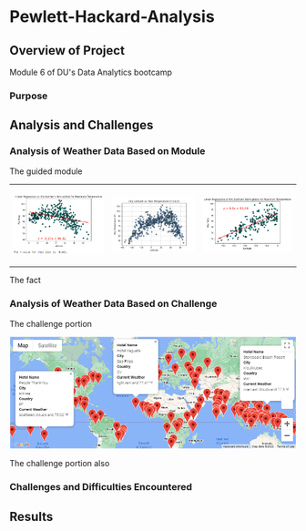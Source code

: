 # Pewlett-Hackard-Analysis

## Overview of Project
Module 6 of DU's Data Analytics bootcamp 

### Purpose


## Analysis and Challenges

### Analysis of Weather Data Based on Module
The guided module 
<TABLE align="center" CELLSPACING="20">
<TR>
<TD><p align="center">
    <img src="https://github.com/cb19weber/World_Weather_Analysis/blob/main/weather_data/Fig5.png" />
    </p></TD>
<TD><p align="center">
    <img src="https://github.com/cb19weber/World_Weather_Analysis/blob/main/weather_data/Fig1.png" />
    </p></TD>
<TD><p align="center">
    <img src="https://github.com/cb19weber/World_Weather_Analysis/blob/main/weather_data/Fig6.png" />
    </p></TD>
</TR>
</TABLE>
The fact 

### Analysis of Weather Data Based on Challenge
The challenge portion 
<p align="center">
  <img src="https://github.com/cb19weber/World_Weather_Analysis/blob/main/Vacation_Search/WeatherPy_vacation_map.png" />
</p>
The challenge portion also 

### Challenges and Difficulties Encountered


## Results
